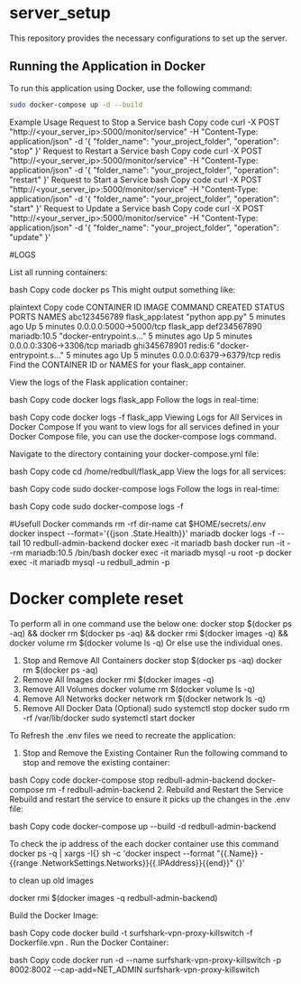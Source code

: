 # server_setup

This repository provides the necessary configurations to set up the server.

## Running the Application in Docker

To run this application using Docker, use the following command:

```bash
sudo docker-compose up -d --build
```


Example Usage
Request to Stop a Service
bash
Copy code
curl -X POST "http://<your_server_ip>:5000/monitor/service" -H "Content-Type: application/json" -d '{
  "folder_name": "your_project_folder",
  "operation": "stop"
}'
Request to Restart a Service
bash
Copy code
curl -X POST "http://<your_server_ip>:5000/monitor/service" -H "Content-Type: application/json" -d '{
  "folder_name": "your_project_folder",
  "operation": "restart"
}'
Request to Start a Service
bash
Copy code
curl -X POST "http://<your_server_ip>:5000/monitor/service" -H "Content-Type: application/json" -d '{
  "folder_name": "your_project_folder",
  "operation": "start"
}'
Request to Update a Service
bash
Copy code
curl -X POST "http://<your_server_ip>:5000/monitor/service" -H "Content-Type: application/json" -d '{
  "folder_name": "your_project_folder",
  "operation": "update"
}'


#LOGS

List all running containers:

bash
Copy code
docker ps
This might output something like:

plaintext
Copy code
CONTAINER ID        IMAGE               COMMAND                  CREATED             STATUS              PORTS                    NAMES
abc123456789        flask_app:latest    "python app.py"          5 minutes ago       Up 5 minutes        0.0.0.0:5000->5000/tcp   flask_app
def234567890        mariadb:10.5        "docker-entrypoint.s…"   5 minutes ago       Up 5 minutes        0.0.0.0:3306->3306/tcp   mariadb
ghi345678901        redis:6             "docker-entrypoint.s…"   5 minutes ago       Up 5 minutes        0.0.0.0:6379->6379/tcp   redis
Find the CONTAINER ID or NAMES for your flask_app container.

View the logs of the Flask application container:

bash
Copy code
docker logs flask_app
Follow the logs in real-time:

bash
Copy code
docker logs -f flask_app
Viewing Logs for All Services in Docker Compose
If you want to view logs for all services defined in your Docker Compose file, you can use the docker-compose logs command.

Navigate to the directory containing your docker-compose.yml file:

bash
Copy code
cd /home/redbull/flask_app
View the logs for all services:

bash
Copy code
sudo docker-compose logs
Follow the logs in real-time:

bash
Copy code
sudo docker-compose logs -f


#Usefull Docker commands
  rm -rf dir-name
  cat $HOME/secrets/.env
  docker inspect --format='{{json .State.Health}}' mariadb
  docker logs -f --tail 10 redbull-admin-backend
  docker exec -it mariadb bash
  docker run -it --rm mariadb:10.5 /bin/bash
  docker exec -it mariadb mysql -u root -p
  docker exec -it mariadb mysql -u redbull_admin -p

# Docker complete reset
To perform all in one command use the below one:
    docker stop $(docker ps -aq) && docker rm $(docker ps -aq) && docker rmi $(docker images -q) && docker volume rm $(docker volume ls -q)
Or else use the individual ones.
  1. Stop and Remove All Containers
     docker stop $(docker ps -aq)
     docker rm $(docker ps -aq)
  2. Remove All Images
     docker rmi $(docker images -q)
  3. Remove All Volumes
     docker volume rm $(docker volume ls -q)
  4. Remove All Networks
     docker network rm $(docker network ls -q)
  5. Remove All Docker Data (Optional)
     sudo systemctl stop docker 
     sudo rm -rf /var/lib/docker
     sudo systemctl start docker

To Refresh the .env files we need to recreate the application:

1. Stop and Remove the Existing Container
Run the following command to stop and remove the existing container:

bash
Copy code
docker-compose stop redbull-admin-backend
docker-compose rm -f redbull-admin-backend
2. Rebuild and Restart the Service
Rebuild and restart the service to ensure it picks up the changes in the .env file:

bash
Copy code
docker-compose up --build -d redbull-admin-backend

To check the ip address of the each docker container use this command
docker ps -q | xargs -I{} sh -c 'docker inspect --format "{{.Name}} - {{range .NetworkSettings.Networks}}{{.IPAddress}}{{end}}" {}'

to clean up old images 

docker rmi $(docker images -q redbull-admin-backend)

Build the Docker Image:

bash
Copy code
docker build -t surfshark-vpn-proxy-killswitch -f Dockerfile.vpn .
Run the Docker Container:

bash
Copy code
docker run -d --name surfshark-vpn-proxy-killswitch -p 8002:8002 --cap-add=NET_ADMIN surfshark-vpn-proxy-killswitch